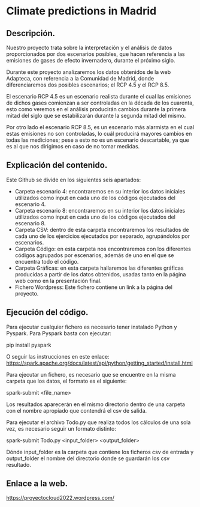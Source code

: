 # Climate predictions in Madrid

## Descripción.

Nuestro proyecto trata sobre la interpretación y el análisis de datos proporcionados por dos escenarios posibles, que hacen referencia a las emisiones de gases de efecto invernadero, durante el próximo siglo.

Durante este proyecto analizaremos los datos obtenidos de la web Adapteca, con referencia a la Comunidad de Madrid, donde diferenciaremos dos posibles escenarios; el RCP 4.5 y el RCP 8.5.

El escenario RCP 4.5 es un escenario realista durante el cual las emisiones de dichos gases comienzan a ser controladas en la década de los cuarenta,  esto como veremos en el análisis producirán cambios durante la primera mitad del siglo que se estabilizarán durante la segunda mitad del mismo.

Por otro lado el escenario RCP 8.5, es un escenario más alarmista en el cual estas emisiones no son controladas, lo cuál producirá mayores cambios en todas las mediciones; pese a esto no es un escenario descartable, ya que es al que nos dirigimos en caso de no tomar medidas.

## Explicación del contenido.

Este Github se divide en los siguientes seis apartados:

* Carpeta escenario 4:  encontraremos en su interior los datos iniciales utilizados como input en cada uno de los códigos ejecutados del escenario 4.
* Carpeta escenario 8: encontraremos en su interior los datos iniciales utilizados como input en cada uno de los códigos ejecutados del escenario 8.
* Carpeta CSV: dentro de esta carpeta encontraremos los resultados de cada uno de los ejercicios ejecutados por separado, agrupándolos por escenarios.
* Carpeta Código: en esta carpeta nos encontraremos con los diferentes códigos agrupados por escenarios, además de uno en el que se encuentra todo el código.
* Carpeta Gráficas: en esta carpeta hallaremos las diferentes gráficas producidas a partir de los datos obtenidos, usadas tanto en la página web como en la presentación final.
* Fichero Wordpress: Este fichero contiene un link a la página del proyecto.


## Ejecución del código.

Para ejecutar cualquier fichero es necesario tener instalado Python y Pyspark. Para Pyspark basta con ejecutar:

pip install pyspark

O seguir las instrucciones en este enlace: https://spark.apache.org/docs/latest/api/python/getting_started/install.html

Para ejecutar un fichero, es necesario que se encuentre en la misma carpeta que los datos, el formato es el siguiente:

spark-submit <file_name>

Los resultados aparecerán en el mismo directorio  dentro de una carpeta con el nombre apropiado que contendrá el csv de salida.

Para ejecutar el archivo Todo.py que realiza todos los cálculos de una sola vez, es necesario seguir un formato distinto:

spark-submit Todo.py <input_folder> <output_folder>

Dónde input_folder es la carpeta que contiene los ficheros csv de entrada y output_folder el nombre del directorio donde se guardarán los csv resultado.

## Enlace a la web.
https://proyectocloud2022.wordpress.com/
